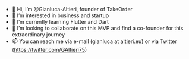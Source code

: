- 👋 Hi, I’m @Gianluca-Altieri, founder of TakeOrder
- 👀 I’m interested in business and startup
- 🌱 I’m currently learning Flutter and Dart
- 💞️ I’m looking to collaborate on this MVP and find a co-founder for this extraordinary journey
- 📫 You can reach me via e-mail (gianluca at altieri.eu) or via Twitter (https://twitter.com/GAltieri75)

<!---
Gianluca-Altieri/Gianluca-Altieri is a ✨ special ✨ repository because its `README.md` (this file) appears on your GitHub profile.
You can click the Preview link to take a look at your changes.
--->
